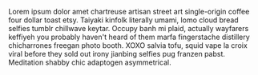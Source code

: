 Lorem ipsum dolor amet chartreuse artisan street art single-origin coffee four dollar toast etsy.
Taiyaki kinfolk literally umami, lomo cloud bread selfies tumblr chillwave keytar.
Occupy banh mi plaid, actually wayfarers keffiyeh you probably haven't heard of them marfa fingerstache distillery chicharrones freegan photo booth.
XOXO salvia tofu, squid vape la croix viral before they sold out irony jianbing selfies pug franzen pabst.
Meditation shabby chic adaptogen asymmetrical.